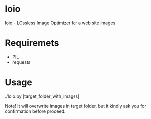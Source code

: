 loio
====

loio - LOssless Image Optimizer for a web site images

Requiremets
====
* PIL
* requests

Usage
====

./loio.py [target_folder_with_images]


Note! It will overwrite images in target folder, but it kindly ask you for confirmation before proceed.

